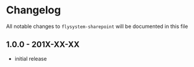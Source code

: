 # Changelog

All notable changes to `flysystem-sharepoint` will be documented in this file

## 1.0.0 - 201X-XX-XX

- initial release
